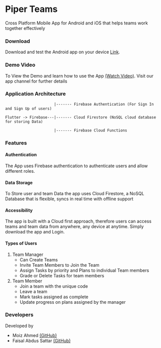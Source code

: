 # Piper Teams
Cross Platform Mobile App for Android and iOS that helps teams work together effectively

### Download

Download and test the Android app on your device [Link](https://drive.google.com/file/d/1lIc5MPWRpBo_sF0FWeimwf1ItUUEMtTi/view?usp=sharing).

### Demo Video 
To View the Demo and learn how to use the App [(Watch Video)](https://www.youtube.com/watch?v=3DRATu-SnRI).
Visit our app channel for further details

### Application Architecture 
```
                      |------- Firebase Authentication (For Sign In and Sign Up of users)
                      
Flutter -> Firebase---|------- Cloud Firestore (NoSQL cloud database for storing Data)

                      |------- Firebase Cloud Functions   
```

### Features 

#### Authentication 
The App uses Firebase authentication to authenticate users and allow different roles. 

#### Data Storage 
To Store user and team Data the app uses Cloud Firestore, a NoSQL Database that is flexible, syncs in real time with offline support

#### Accessibility
The app is built with a Cloud first approach, therefore users can access teams and team data from anywhere, any device at anytime. Simply download the app and Login.

#### Types of Users
1. Team Manager
   - Can Create Teams
   - Invite Team Members to Join the Team
   - Assign Tasks by priority and Plans to individual Team members
   - Grade or Delete Tasks for team members
2. Team Member
   - Join a team with the unique code
   - Leave a team
   - Mark tasks assigned as complete 
   - Update progress on plans assigned by the manager

### Developers 
Developed by 
- Moiz Ahmed [(GitHub)](https://github.com/moizahmed97)
- Faisal Abdus Sattar [(GitHub)](https://github.com/fsmonarchy)


